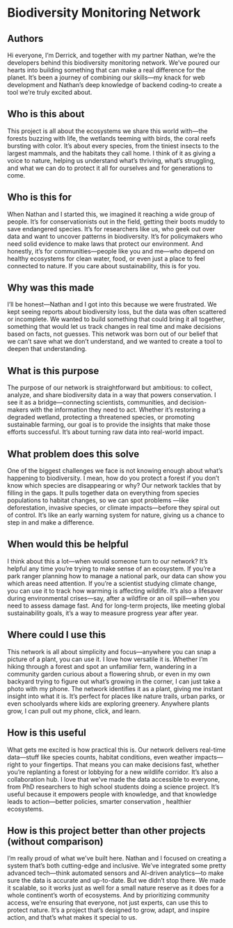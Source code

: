 # Biodiversity Monitoring Network

## Authors
Hi everyone, I’m Derrick, and together with my partner Nathan, we’re the developers behind this biodiversity 
monitoring network. We’ve poured our hearts into building something that can make a real difference for the planet.
 It’s been a journey of combining our skills—my knack for web development and Nathan’s deep knowledge of backend 
 coding-to create a tool we’re truly excited about.
## Who is this about
This project is all about the ecosystems we share this world with—the forests buzzing with life, the wetlands 
teeming with birds, the coral reefs bursting with color. It’s about every species, from the tiniest insects to the 
largest mammals, and the habitats they call home. I think of it as giving a voice to nature, helping us understand 
what’s thriving, what’s struggling, and what we can do to protect it all for ourselves and for generations to come.
## Who is this for
When Nathan and I started this, we imagined it reaching a wide group of people. It’s for conservationists out in 
the field, getting their boots muddy to save endangered species. It’s for researchers like us, who geek out over 
data and want to uncover patterns in biodiversity. It’s for policymakers who need solid evidence to make laws that 
protect our environment. And honestly, it’s for communities—people like you and me—who depend on healthy ecosystems
 for clean water, food, or even just a place to feel connected to nature. If you care about sustainability, this is
  for you.
## Why was this made
I’ll be honest—Nathan and I got into this because we were frustrated. We kept seeing reports about biodiversity 
loss, but the data was often scattered or incomplete. We wanted to build something that could bring it all together, 
something that would let us track changes in real time and make decisions based on facts, not guesses. This network 
was born out of our belief that we can’t save what we don’t understand, and we wanted to create a tool to deepen 
that understanding.
## What is this purpose
The purpose of our network is straightforward but ambitious: to collect, analyze, and share biodiversity data in a 
way that powers conservation. I see it as a bridge—connecting scientists, communities, and decision-makers with the 
information they need to act. Whether it’s restoring a degraded wetland, protecting a threatened species, or 
promoting sustainable farming, our goal is to provide the insights that make those efforts successful. It’s about 
turning raw data into real-world impact.
## What problem does this solve
One of the biggest challenges we face is not knowing enough about what’s happening to biodiversity. I mean, how do 
you protect a forest if you don’t know which species are disappearing or why? Our network tackles that by filling in
 the gaps. It pulls together data on everything from species populations to habitat changes, so we can spot problems
 —like deforestation, invasive species, or climate impacts—before they spiral out of control. It’s like an early 
 warning system for nature, giving us a chance to step in and make a difference.
## When would this be helpful
I think about this a lot—when would someone turn to our network? It’s helpful any time you’re trying to make sense 
of an ecosystem. If you’re a park ranger planning how to manage a national park, our data can show you which areas 
need attention. If you’re a scientist studying climate change, you can use it to track how warming is affecting 
wildlife. It’s also a lifesaver during environmental crises—say, after a wildfire or an oil spill—when you need 
to assess damage fast. And for long-term projects, like meeting global sustainability goals, it’s a way to measure
 progress year after year.
## Where could I use this
This network is all about simplicity and focus—anywhere you can snap a picture of a plant, you can use it. 
I love how versatile it is. Whether I’m hiking through a forest and spot an unfamiliar fern, wandering in a 
community garden curious about a flowering shrub, or even in my own backyard trying to figure out what’s growing 
in the corner, I can just take a photo with my phone. The network identifies it as a plant, giving me instant 
insight into what it is. It’s perfect for places like nature trails, urban parks, or even schoolyards where kids are
 exploring greenery. Anywhere plants grow, I can pull out my phone, click, and learn.
## How is this useful
What gets me excited is how practical this is. Our network delivers real-time data—stuff like species counts, habitat
 conditions, even weather impacts—right to your fingertips. That means you can make decisions fast, whether you’re 
 replanting a forest or lobbying for a new wildlife corridor. It’s also a collaboration hub. I love that we’ve made 
 the data accessible to everyone, from PhD researchers to high school students doing a science project. It’s useful 
 because it empowers people with knowledge, and that knowledge leads to action—better policies, smarter conservation
 , healthier ecosystems.
## How is this project better than other projects (without comparison)
I’m really proud of what we’ve built here. Nathan and I focused on creating a system that’s both cutting-edge and
 inclusive. We’ve integrated some pretty advanced tech—think automated sensors and AI-driven analytics—to make sure 
 the data is accurate and up-to-date. But we didn’t stop there. We made it scalable, so it works just as well for a 
 small nature reserve as it does for a whole continent’s worth of ecosystems. And by prioritizing community access,
  we’re ensuring that everyone, not just experts, can use this to protect nature. It’s a project that’s designed to
   grow, adapt, and inspire action, and that’s what makes it special to us.




